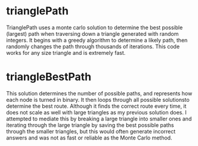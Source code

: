 # trianglePath

TrianglePath uses a monte carlo solution to determine the best possible (largest) path when traversing down
a triangle generated with random integers. It begins with a greedy algorithm to determine a likely path, 
then randomly changes the path through thousands of iterations. This code works for any size triangle and is
extremely fast. 

# triangleBestPath

This solution determines the number of possible paths, and represents how each node is turned in binary. It 
then loops through all possible solutionsto determine the best route. Although it finds the correct route every
time, it does not scale as well with large triangles as my previous solution does. I attempted to mediate this
by breaking a large triangle into smaller ones and iterating through the large triangle by saving the best possible 
paths through the smaller triangles, but this would often generate incorrect answers and was not as fast or reliable
as the Monte Carlo method.
